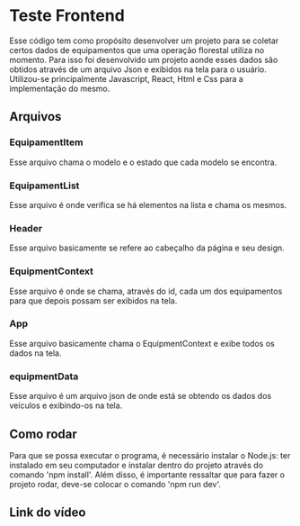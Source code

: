 # Teste Frontend

Esse código tem como propósito desenvolver um projeto para se coletar certos dados de equipamentos que uma operação florestal utiliza no momento. Para isso foi desenvolvido um projeto aonde esses dados são obtidos através de um arquivo Json e exibidos na tela para o usuário. Utilizou-se principalmente Javascript, React, Html e Css para a implementação do mesmo.

## Arquivos
### EquipamentItem

Esse arquivo chama o modelo e o estado que cada modelo se encontra.

### EquipamentList

Esse arquivo é onde verifica se há elementos na lista e chama os mesmos.

### Header

Esse arquivo basicamente se refere ao cabeçalho da página e seu design.

### EquipmentContext

Esse arquivo é onde se chama, através do id, cada um dos equipamentos para que depois possam ser exibidos na tela.

### App

Esse arquivo basicamente chama o EquipmentContext e exibe todos os dados na tela.

### equipmentData

Esse arquivo é um arquivo json de onde está se obtendo os dados dos veículos e exibindo-os na tela.

## Como rodar

Para que se possa executar o programa, é necessário instalar o Node.js: ter instalado em seu computador e instalar dentro do projeto através do comando 'npm install'. Além disso, é importante ressaltar que para fazer o projeto rodar, deve-se colocar o comando 'npm run dev'.


## Link do vídeo
  
